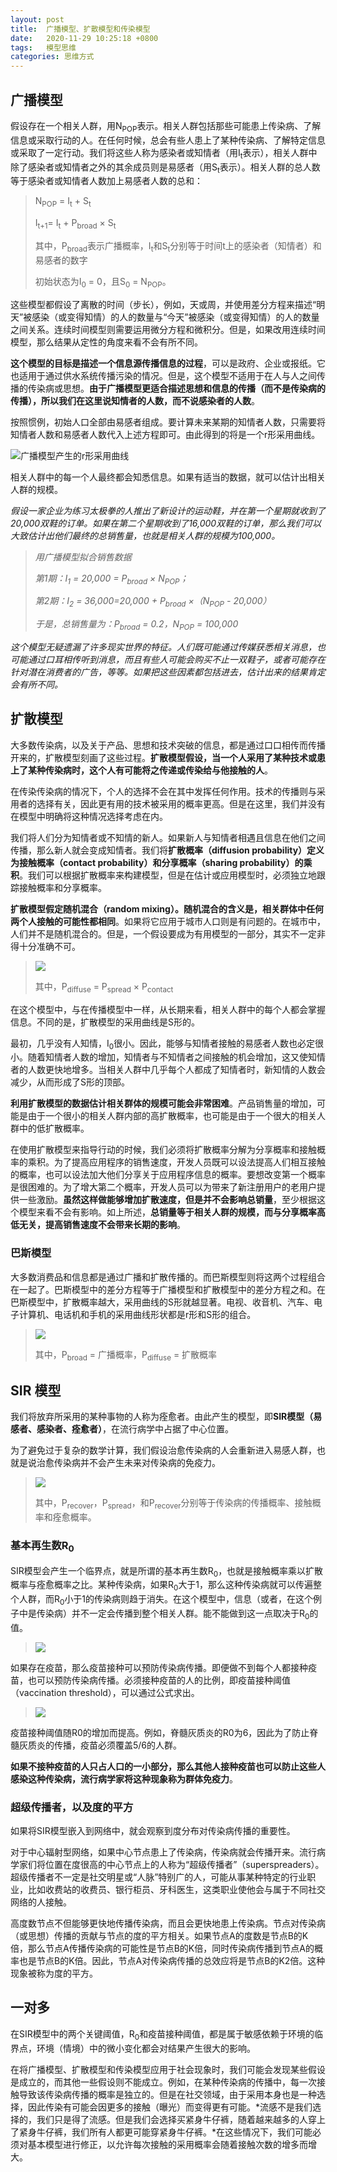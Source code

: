 ```yaml
---
layout: post
title:  广播模型、扩散模型和传染模型
date:   2020-11-29 10:25:18 +0800
tags:   模型思维
categories: 思维方式
---
```


## 广播模型

假设存在一个相关人群，用N<sub>POP</sub>表示。相关人群包括那些可能患上传染病、了解信息或采取行动的人。在任何时候，总会有些人患上了某种传染病、了解特定信息或采取了一定行动。我们将这些人称为感染者或知情者（用I<sub>t</sub>表示），相关人群中除了感染者或知情者之外的其余成员则是易感者（用S<sub>t</sub>表示）。相关人群的总人数等于感染者或知情者人数加上易感者人数的总和：

> N<sub>POP</sub> = I<sub>t</sub> + S<sub>t</sub>
>
> I<sub>t+1</sub>= I<sub>t</sub> + P<sub>broad</sub> × S<sub>t</sub>
>
> 其中，P<sub>broad</sub>表示广播概率，I<sub>t</sub>和S<sub>t</sub>分别等于时间t上的感染者（知情者）和易感者的数字
>
> 初始状态为I<sub>0</sub> = 0，且S<sub>0</sub> = N<sub>POP</sub>。

这些模型都假设了离散的时间（步长），例如，天或周，并使用差分方程来描述“明天”被感染（或变得知情）的人的数量与“今天”被感染（或变得知情）的人的数量之间关系。连续时间模型则需要运用微分方程和微积分。但是，如果改用连续时间模型，那么结果从定性的角度来看不会有所不同。

**这个模型的目标是描述一个信息源传播信息的过程**，可以是政府、企业或报纸。它也适用于通过供水系统传播污染的情况。但是，这个模型不适用于在人与人之间传播的传染病或思想。**由于广播模型更适合描述思想和信息的传播（而不是传染病的传播），所以我们在这里说知情者的人数，而不说感染者的人数**。

按照惯例，初始人口全部由易感者组成。要计算未来某期的知情者人数，只需要将知情者人数和易感者人数代入上述方程即可。由此得到的将是一个r形采用曲线。

![广播模型产生的r形采用曲线](https://github.com/zzyang/zzyang.github.io/blob/master/_posts/pic/00097.jpeg?raw=true)

相关人群中的每一个人最终都会知悉信息。如果有适当的数据，就可以估计出相关人群的规模。

<i>
假设一家企业为练习太极拳的人推出了新设计的运动鞋，并在第一个星期就收到了20,000双鞋的订单。如果在第二个星期收到了16,000双鞋的订单，那么我们可以大致估计出他们最终的总销售量，也就是相关人群的规模为100,000。

>用广播模型拟合销售数据
>
>第1期：I<sub>1</sub> = 20,000 = P<sub>broad</sub> × N<sub>POP</sub>；
>
>第2期：I<sub>2</sub> = 36,000=20,000 + P<sub>broad</sub> ×（N<sub>POP</sub> - 20,000）
>
>于是，总销售量为：P<sub>broad</sub> = 0.2，N<sub>POP</sub> = 100,000

这个模型无疑遗漏了许多现实世界的特征。人们既可能通过传媒获悉相关消息，也可能通过口耳相传听到消息，而且有些人可能会购买不止一双鞋子，或者可能存在针对潜在消费者的广告，等等。如果把这些因素都包括进去，估计出来的结果肯定会有所不同。
</i>

## 扩散模型

大多数传染病，以及关于产品、思想和技术突破的信息，都是通过口口相传而传播开来的，扩散模型刻画了这些过程。**扩散模型假设，当一个人采用了某种技术或患上了某种传染病时，这个人有可能将之传递或传染给与他接触的人**。

在传染传染病的情况下，个人的选择不会在其中发挥任何作用。技术的传播则与采用者的选择有关，因此更有用的技术被采用的概率更高。但是在这里，我们并没有在模型中明确将这种情况选择考虑在内。

我们将人们分为知情者或不知情的新人。如果新人与知情者相遇且信息在他们之间传播，那么新人就会变成知情者。我们将**扩散概率（diffusion probability）定义为接触概率（contact probability）和分享概率（sharing probability）的乘积**。我们可以根据扩散概率来构建模型，但是在估计或应用模型时，必须独立地跟踪接触概率和分享概率。

**扩散模型假定随机混合（random mixing）。随机混合的含义是，相关群体中任何两个人接触的可能性都相同**。如果将它应用于城市人口则是有问题的。在城市中，人们并不是随机混合的。但是，一个假设要成为有用模型的一部分，其实不一定非得十分准确不可。

>![](https://github.com/zzyang/zzyang.github.io/blob/master/_posts/pic/00133.jpeg?raw=true)
>
>其中，P<sub>diffuse</sub> = P<sub>spread</sub> × P<sub>contact</sub>

在这个模型中，与在传播模型中一样，从长期来看，相关人群中的每个人都会掌握信息。不同的是，扩散模型的采用曲线是S形的。

最初，几乎没有人知情，I<sub>0</sub>很小。因此，能够与知情者接触的易感者人数也必定很小。随着知情者人数的增加，知情者与不知情者之间接触的机会增加，这又使知情者的人数更快地增多。当相关人群中几乎每个人都成了知情者时，新知情的人数会减少，从而形成了S形的顶部。

**利用扩散模型的数据估计相关群体的规模可能会非常困难**。产品销售量的增加，可能是由于一个很小的相关人群内部的高扩散概率，也可能是由于一个很大的相关人群中的低扩散概率。

在使用扩散模型来指导行动的时候，我们必须将扩散概率分解为分享概率和接触概率的乘积。为了提高应用程序的销售速度，开发人员既可以设法提高人们相互接触的概率，也可以设法加大他们分享关于应用程序信息的概率。要想改变第一个概率是很困难的。为了增大第二个概率，开发人员可以为带来了新注册用户的老用户提供一些激励。**虽然这样做能够增加扩散速度，但是并不会影响总销量**，至少根据这个模型来看不会有影响。如上所述，**总销量等于相关人群的规模，而与分享概率高低无关，提高销售速度不会带来长期的影响**。

### 巴斯模型

大多数消费品和信息都是通过广播和扩散传播的。而巴斯模型则将这两个过程组合在一起了。巴斯模型中的差分方程等于广播模型和扩散模型中的差分方程之和。在巴斯模型中，扩散概率越大，采用曲线的S形就越显著。电视、收音机、汽车、电子计算机、电话机和手机的采用曲线形状都是r形和S形的组合。

>![](https://github.com/zzyang/zzyang.github.io/blob/master/_posts/pic/00182.jpg?raw=true)
>
>其中，P<sub>broad</sub> = 广播概率，P<sub>diffuse</sub> = 扩散概率

## SIR 模型

我们将放弃所采用的某种事物的人称为痊愈者。由此产生的模型，即**SIR模型（易感者、感染者、痊愈者）**，在流行病学中占据了中心位置。

为了避免过于复杂的数学计算，我们假设治愈传染病的人会重新进入易感人群，也就是说治愈传染病并不会产生未来对传染病的免疫力。

>![](https://github.com/zzyang/zzyang.github.io/blob/master/_posts/pic/00038.jpg?raw=true)
>
>其中，P<sub>recover</sub>，P<sub>spread</sub>，和P<sub>recover</sub>分别等于传染病的传播概率、接触概率和痊愈概率。

### 基本再生数R<sub>0</sub>

SIR模型会产生一个临界点，就是所谓的基本再生数R<sub>0</sub>，也就是接触概率乘以扩散概率与痊愈概率之比。某种传染病，如果R<sub>0</sub>大于1，那么这种传染病就可以传遍整个人群，而R<sub>0</sub>小于1的传染病则趋于消失。在这个模型中，信息（或者，在这个例子中是传染病）并不一定会传播到整个相关人群。能不能做到这一点取决于R<sub>0</sub>的值。

>![](https://github.com/zzyang/zzyang.github.io/blob/master/_posts/pic/00294.jpg?raw=true)

如果存在疫苗，那么疫苗接种可以预防传染病传播。即便做不到每个人都接种疫苗，也可以预防传染病传播。必须接种疫苗的人的比例，即疫苗接种阈值（vaccination threshold），可以通过公式求出。

>![](https://github.com/zzyang/zzyang.github.io/blob/master/_posts/pic/00140.jpg?raw=true)

疫苗接种阈值随R0的增加而提高。例如，脊髓灰质炎的R0为6，因此为了防止脊髓灰质炎的传播，疫苗必须覆盖5/6的人群。

**如果不接种疫苗的人只占人口的一小部分，那么其他人接种疫苗也可以防止这些人感染这种传染病，流行病学家将这种现象称为群体免疫力**。

### 超级传播者，以及度的平方

如果将SIR模型嵌入到网络中，就会观察到度分布对传染病传播的重要性。

对于中心辐射型网络，如果中心节点患上了传染病，传染病就会传播开来。流行病学家们将位置在度很高的中心节点上的人称为“超级传播者”（superspreaders）。超级传播者不一定是社交明星或“人脉”特别广的人，可能从事某种特定的行业职业，比如收费站的收费员、银行柜员、牙科医生，这类职业使他会与属于不同社交网络的人接触。

高度数节点不但能够更快地传播传染病，而且会更快地患上传染病。节点对传染病（或思想）传播的贡献与节点的度的平方相关。如果节点A的度数是节点B的K倍，那么节点A传播传染病的可能性是节点B的K倍，同时传染病传播到节点A的概率也是节点B的K倍。因此，节点A对传染病传播的总效应将是节点B的K2倍。这种现象被称为度的平方。

## 一对多

在SIR模型中的两个关键阈值，R<sub>0</sub>和疫苗接种阈值，都是属于敏感依赖于环境的临界点，环境（情境）中的微小变化都会对结果产生很大的影响。

在将广播模型、扩散模型和传染模型应用于社会现象时，我们可能会发现某些假设是成立的，而其他一些假设则不能成立。例如，在某种传染病的传播中，每一次接触导致该传染病传播的概率是独立的。但是在社交领域，由于采用本身也是一种选择，因此传染有可能会因更多的接触（曝光）而变得更有可能。*流感不是我们选择的，我们只是得了流感。但是我们会选择买紧身牛仔裤，随着越来越多的人穿上了紧身牛仔裤，我们所有人都更可能穿紧身牛仔裤。*在这些情况下，我们可能必须对基本模型进行修正，以允许每次接触的采用概率会随着接触次数的增多而增大。

